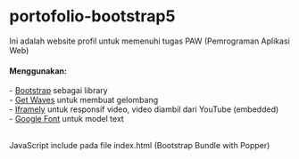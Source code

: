 # portofolio-bootstrap5
Ini adalah website profil untuk memenuhi tugas PAW (Pemrograman Aplikasi Web)

<h4>Menggunakan:</h4>
- <a href="https://getbootstrap.com/">Bootstrap</a> sebagai library<br>
- <a href="https://getwaves.io/">Get Waves</a> untuk membuat gelombang<br>
- <a href="https://iframely.com/">Iframely</a> untuk responsif video, video diambil dari YouTube (embedded)<br>
- <a href="https://fonts.google.com/">Google Font</a> untuk model text<br><br>

<p>JavaScript include pada file index.html (Bootstrap Bundle with Popper)</p>
